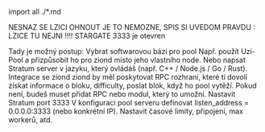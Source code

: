 import all ./*.md



NESNAZ SE LZICI OHNOUT JE TO NEMOZNE, SPIS SI UVEDOM PRAVDU : LZICE TU NEJNI !!!!
STARGATE 3333 je otevren


Tady je možný postup:
Vybrat softwarovou bázi pro pool
Např. použít Uzi-Pool a přizpůsobit ho pro ziond místo jeho vlastního node. Nebo napsat Stratum server v jazyku, který ovládáš (např. C++ / Node.js / Go / Rust).
Integrace se ziond
ziond by měl poskytovat RPC rozhraní, které ti dovolí získat informace o bloku, difficulty, poslat blok, když ho pool vytěží.
Pokud není, budeš muset přidat RPC nebo modul, který to umožní.
Nastavit Stratum port 3333
V konfiguraci pool serveru definovat listen_address = 0.0.0.0:3333 (nebo konkrétní IP).
Nastavit časové limity, připojení, max workerů, atd.